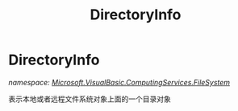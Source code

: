 ﻿---
title: DirectoryInfo
---

# DirectoryInfo
_namespace: [Microsoft.VisualBasic.ComputingServices.FileSystem](N-Microsoft.VisualBasic.ComputingServices.FileSystem.html)_

表示本地或者远程文件系统对象上面的一个目录对象




